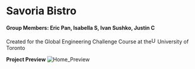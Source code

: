 # Savoria Bistro
#### Group Members: Eric Pan, Isabella S, Ivan Sushko, Justin C<br>
Created for the Global Engineering Challenge Course at the<img src="https://upload.wikimedia.org/wikipedia/en/thumb/0/04/Utoronto_coa.svg/1200px-Utoronto_coa.svg.png" alt="UoT_Logo" width="16" height="auto">University of Toronto

**Project Preview**
![Home_Preview](https://github.com/EricPanDev/Savoria-Bistro/blob/assets/Home_Preview.png?raw=true)

